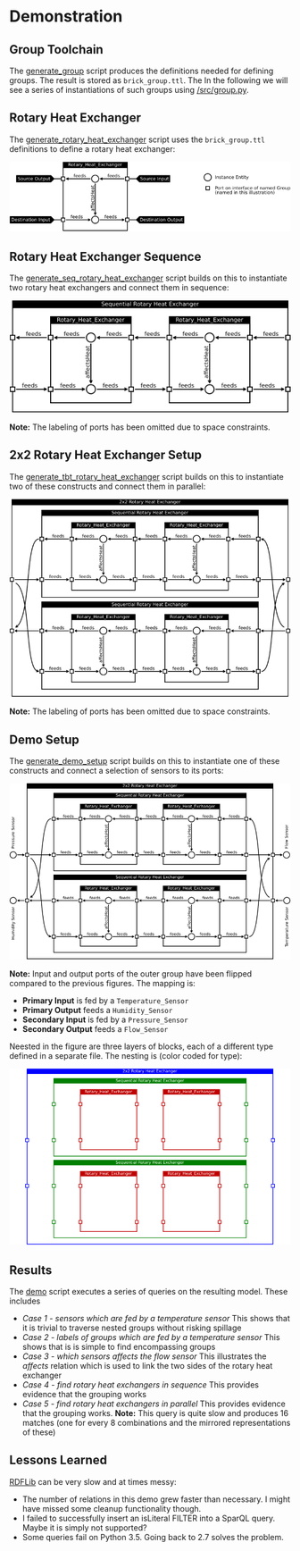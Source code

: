 # Demonstration

## Group Toolchain

The [generate_group](../src/generate_group) script produces the definitions needed for defining groups. The result is stored as `brick_group.ttl`. The In the following we will see a series of instantiations of such groups using [/src/group.py](../src/group.py).

## Rotary Heat Exchanger

The [generate_rotary_heat_exchanger](../src/generate_rotary_heat_exchanger) script uses the `brick_group.ttl` definitions to define a rotary heat exchanger:

![Rotary Heat Exchanger](figs/demo_rhx.png)

## Rotary Heat Exchanger Sequence

The [generate_seq_rotary_heat_exchanger](../src/generate_seq_rotary_heat_exchanger) script builds on this to instantiate two rotary heat exchangers and connect them in sequence:

![Rotary Heat Exchanger Sequence](figs/demo_seq_rhx.png)

**Note:** The labeling of ports has been omitted due to space constraints.

## 2x2 Rotary Heat Exchanger Setup

The [generate_tbt_rotary_heat_exchanger](../src/generate_tbt_rotary_heat_exchanger) script builds on this to instantiate two of these constructs and connect them in parallel:

![2x2 Rotary Heat Exchanger Setup](figs/demo_tbt_rhx.png)

**Note:** The labeling of ports has been omitted due to space constraints.

## Demo Setup

The [generate_demo_setup](../src/generate_demo_setup) script builds on this to instantiate one of these constructs and connect a selection of sensors to its ports:

![Demo Setup](figs/demo_context_rhx.png)

**Note:** Input and output ports of the outer group have been flipped compared to the previous figures. The mapping is:

* **Primary Input** is fed by a `Temperature_Sensor`
* **Primary Output** feeds a `Humidity_Sensor`
* **Secondary Input** is fed by a `Pressure_Sensor`
* **Secondary Output** feeds a `Flow_Sensor`

Neested in the figure are three layers of blocks, each of a different type defined in a separate file. The nesting is (color coded for type):

![Demo Setup](figs/demo_nesting_rhx.png)

## Results

The [demo](../src/demo) script executes a series of queries on the resulting model. These includes

* *Case 1 - sensors which are fed by a temperature sensor* This shows that it is trivial to traverse nested groups without risking spillage
* *Case 2 - labels of groups which are fed by a temperature sensor* This shows that is is simple to find encompassing groups
* *Case 3 - which sensors affects the flow sensor* This illustrates the *affects* relation which is used to link the two sides of the rotary heat exchanger
* *Case 4 - find rotary heat exchangers in sequence* This provides evidence that the grouping works
* *Case 5 - find rotary heat exchangers in parallel* This provides evidence that the grouping works. **Note:** This query is quite slow and produces 16 matches (one for every 8 combinations and the mirrored representations of these)

## Lessons Learned

[RDFLib](https://github.com/RDFLib/rdflib) can be very slow and at times messy:

* The number of relations in this demo grew faster than necessary. I might have missed some cleanup functionality though.
* I failed to successfully insert an isLiteral FILTER into a SparQL query. Maybe it is simply not supported?
* Some queries fail on Python 3.5. Going back to 2.7 solves the problem.

